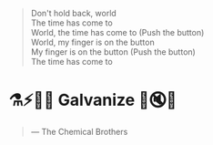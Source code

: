 > Don't hold back, world<br>
> The time has come to<br>
> World, the time has come to (Push the button)<br>
> World, my finger is on the button<br>
> My finger is on the button (Push the button)<br>
> The time has come to
# ⚗️⚡🔌🦾 Galvanize 🤝🔇🛑
>
> — The Chemical Brothers
